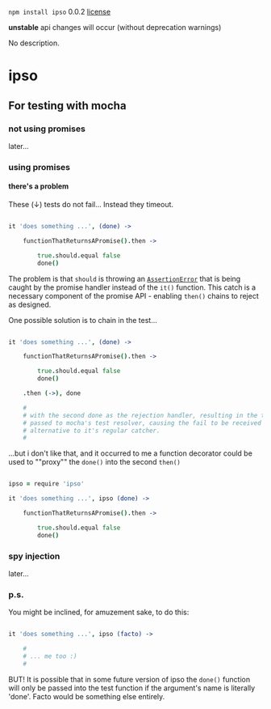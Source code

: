 `npm install ipso` 0.0.2 [license](./license)

**unstable** api changes will occur (without deprecation warnings)

No description.

ipso
====


For testing with mocha 
----------------------

### not using promises

later... 


### using promises

#### there's a problem

These (↓) tests do not fail... Instead they timeout.

```coffee

it 'does something ...', (done) -> 

    functionThatReturnsAPromise().then -> 

        true.should.equal false
        done()

```

The problem is that `should` is throwing an [`AssertionError`](http://nodejs.org/api/assert.html) that is being caught by the promise handler instead of the `it()` function. This catch is a necessary component of the promise API - enabling `then()` chains to reject as designed.

One possible solution is to chain in the test...

```coffee

it 'does something ...', (done) -> 

    functionThatReturnsAPromise().then -> 

        true.should.equal false
        done()

    .then (->), done

    #
    # with the second done as the rejection handler, resulting in the throw being
    # passed to mocha's test resolver, causing the fail to be received by that 
    # alternative to it's regular catcher.
    #

```

...but i don't like that, and it occurred to me a function decorator could be used to ""proxy"" the `done()` into the second `then()`

```coffee

ipso = require 'ipso'

it 'does something ...', ipso (done) -> 

    functionThatReturnsAPromise().then -> 

        true.should.equal false
        done()

```


### spy injection

later...



### p.s. 

You might be inclined, for amuzement sake, to do this: 

```coffee

it 'does something ...', ipso (facto) -> 

    #
    # ... me too :)
    #

```

BUT! It is possible that in some future version of ipso the `done()` function will only be passed into the test function if the argument's name is literally 'done'.  Facto would be something else entirely. 



